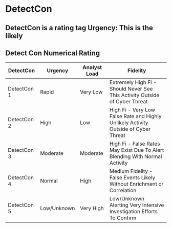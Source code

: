 # DetectCon

DetectCon is a rating tag
Urgency: This is the likely
-  


## Detect Con Numerical Rating 

| DetectCon   | Urgency     | Analyst Load | Fidelity                                                                           |
|-------------|-------------|--------------|------------------------------------------------------------------------------------|
| DetectCon 1 | Rapid       | Very Low     | Extremely High Fi - Should Never See This Activity Outside of Cyber Threat         | 
| DetectCon 2 | High        | Low          | High Fi - Very Low False Rate and Highly Unlikely Activity Outside of Cyber Threat |
| DetectCon 3 | Moderate    | Moderate     | High Fi - False Rates May Exist Due To Alert Blending With Normal Activity         |     
| DetectCon 4 | Normal      | High         | Medium Fidelity - False Events Likely Without Enrichment or Correlation            |
| DetectCon 5 | Low/Unknown | Very High    | Low/Unknown Alerting Very Intensive Investigation Efforts To Confirm               |

